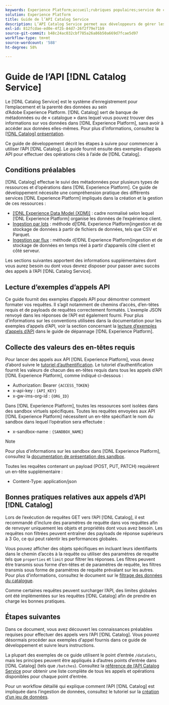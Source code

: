 ```yaml
---
keywords: Experience Platform;accueil;rubriques populaires;service de catalogue;catalogue;service de catalogue;Catalogue
solution: Experience Platform
title: Guide de l’API Catalog Service
description: L’API Catalog Service permet aux développeurs de gérer les métadonnées des jeux de données dans Adobe Experience Platform. Suivez ce guide pour savoir comment effectuer des opérations clés à l’aide de l’API.
exl-id: 812fcdae-ed0e-4f2b-84d7-26f2f79e71b9
source-git-commit: b48c24ac032cbf785a26a86b50a669d7fcae5d97
workflow-type: tm+mt
source-wordcount: '588'
ht-degree: 58%

---
```


# Guide de l’API [!DNL Catalog Service]

Le [!DNL Catalog Service] est le système d’enregistrement pour l’emplacement et la parenté des données au sein d’Adobe Experience Platform. [!DNL Catalog] sert de banque de métadonnées ou de « catalogue » dans lequel vous pouvez trouver des informations sur vos données dans [!DNL Experience Platform], sans avoir à accéder aux données elles-mêmes. Pour plus d’informations, consultez la [[!DNL Catalog] présentation](../home.md). 

Ce guide de développement décrit les étapes à suivre pour commencer à utiliser l’API [!DNL Catalog]. Le guide fournit ensuite des exemples d’appels API pour effectuer des opérations clés à l’aide de [!DNL Catalog].

## Conditions préalables

[!DNL Catalog] effectue le suivi des métadonnées pour plusieurs types de ressources et d’opérations dans [!DNL Experience Platform]. Ce guide de développement nécessite une compréhension pratique des différents services [!DNL Experience Platform] impliqués dans la création et la gestion de ces ressources :

* [[!DNL Experience Data Model (XDM)]](../../xdm/home.md) : cadre normalisé selon lequel [!DNL Experience Platform] organise les données de l’expérience client.
* [Ingestion par lots](../../ingestion/batch-ingestion/overview.md) : méthode d[!DNL Experience Platform]ingestion et de stockage de données à partir de fichiers de données, tels que CSV et Parquet.
* [Ingestion par flux](../../ingestion/streaming-ingestion/overview.md) : méthode d[!DNL Experience Platform]ingestion et de stockage de données en temps réel à partir d’appareils côté client et côté serveur.

Les sections suivantes apportent des informations supplémentaires dont vous aurez besoin ou dont vous devrez disposer pour passer avec succès des appels à l’API [!DNL Catalog Service].

## Lecture d’exemples d’appels API

Ce guide fournit des exemples d’appels API pour démontrer comment formater vos requêtes. Il s’agit notamment de chemins d’accès, d’en-têtes requis et de payloads de requêtes correctement formatés. L’exemple JSON renvoyé dans les réponses de l’API est également fourni. Pour plus d’informations sur les conventions utilisées dans la documentation pour les exemples d’appels d’API, voir la section concernant la [lecture d’exemples d’appels d’API](../../landing/troubleshooting.md#how-do-i-format-an-api-request) dans le guide de dépannage [!DNL Experience Platform].

## Collecte des valeurs des en-têtes requis

Pour lancer des appels aux API [!DNL Experience Platform], vous devez d’abord suivre le [tutoriel d’authentification](https://experienceleague.adobe.com/docs/experience-platform/landing/platform-apis/api-authentication.html?lang=fr). Le tutoriel d’authentification fournit les valeurs de chacun des en-têtes requis dans tous les appels d’API [!DNL Experience Platform], comme indiqué ci-dessous :

* Authorization: Bearer `{ACCESS_TOKEN}`
* x-api-key : `{API_KEY}`
* x-gw-ims-org-id : `{ORG_ID}`

Dans [!DNL Experience Platform], toutes les ressources sont isolées dans des sandbox virtuels spécifiques. Toutes les requêtes envoyées aux API [!DNL Experience Platform] nécessitent un en-tête spécifiant le nom du sandbox dans lequel l’opération sera effectuée :

* x-sandbox-name : `{SANDBOX_NAME}`

>[!NOTE]
>
>Pour plus d’informations sur les sandbox dans [!DNL Experience Platform], consultez la [documentation de présentation des sandbox](../../sandboxes/home.md).

Toutes les requêtes contenant un payload (POST, PUT, PATCH) requièrent un en-tête supplémentaire :

* Content-Type: application/json

## Bonnes pratiques relatives aux appels d’API [!DNL Catalog]

Lors de l’exécution de requêtes GET vers l’API [!DNL Catalog], il est recommandé d’inclure des paramètres de requête dans vos requêtes afin de renvoyer uniquement les objets et propriétés dont vous avez besoin. Les requêtes non filtrées peuvent entraîner des payloads de réponse supérieurs à 3 Go, ce qui peut ralentir les performances globales.

Vous pouvez afficher des objets spécifiques en incluant leurs identifiants dans le chemin d’accès à la requête ou utiliser des paramètres de requête tels que `properties` et `limit` pour filtrer les réponses. Les filtres peuvent être transmis sous forme d’en-têtes et de paramètres de requête, les filtres transmis sous forme de paramètres de requête prévalant sur les autres. Pour plus d’informations, consultez le document sur le [filtrage des données du catalogue](filter-data.md).

Comme certaines requêtes peuvent surcharger l’API, des limites globales ont été implémentées sur les requêtes [!DNL Catalog] afin de prendre en charge les bonnes pratiques.

## Étapes suivantes

Dans ce document, vous avez découvert les connaissances préalables requises pour effectuer des appels vers l’API [!DNL Catalog]. Vous pouvez désormais procéder aux exemples d&#39;appel fournis dans ce guide de développement et suivre leurs instructions.

La plupart des exemples de ce guide utilisent le point d’entrée `/dataSets`, mais les principes peuvent être appliqués à d’autres points d’entrée dans [!DNL Catalog] (tels que `/batches`). Consultez la [référence de l’API Catalog Service](https://www.adobe.io/experience-platform-apis/references/catalog/) pour obtenir une liste complète de tous les appels et opérations disponibles pour chaque point d’entrée.

Pour un workflow détaillé qui explique comment l’API [!DNL Catalog] est impliquée dans l’ingestion de données, consultez le tutoriel sur la [création d’un jeu de données](../datasets/create.md).

